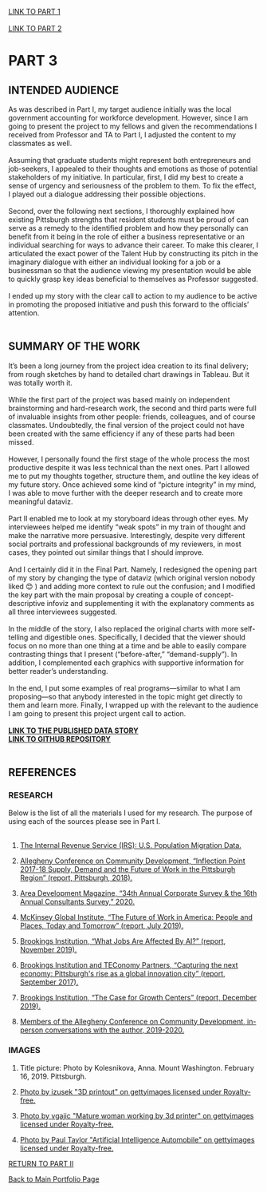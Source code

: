 
[LINK TO PART 1](/FinalProjectPart_I_AnnaKolesnikova.md)
<br/>
<br/>
[LINK TO PART 2](/FinalProjectPart_II_AnnaKolesnikova.md)
# PART 3
## INTENDED AUDIENCE
As was described in Part I, my target audience initially was the local government accounting for workforce development. However, since I am going to present the project to my fellows and given the recommendations I received from Professor and TA to Part I, I adjusted the content to my classmates as well.
<br/>
<br/>
Assuming that graduate students might represent both entrepreneurs and job-seekers, I appealed to their thoughts and emotions as those of potential stakeholders of my initiative. In particular, first, I did my best to create a sense of urgency and seriousness of the problem to them. To fix the effect, I played out a dialogue addressing their possible objections.
<br/>
<br/>
Second, over the following next sections, I thoroughly explained how existing Pittsburgh strengths that resident students must be proud of can serve as a remedy to the identified problem and how they personally can benefit from it being in the role of either a business representative or an individual searching for ways to advance their career. To make this clearer, I articulated the exact power of the Talent Hub by constructing its pitch in the imaginary dialogue with either an individual looking for a job or a businessman so that the audience viewing my presentation would be able to quickly grasp key ideas beneficial to themselves as Professor suggested.
<br/>
<br/>
I ended up my story with the clear call to action to my audience to be active in promoting the proposed initiative and push this forward to the officials’ attention.
<br/>
<br/>
## SUMMARY OF THE WORK
It’s been a long journey from the project idea creation to its final delivery; from rough sketches by hand to detailed chart drawings in Tableau. But it was totally worth it.
<br/>
<br/>
While the first part of the project was based mainly on independent brainstorming and hard-research work, the second and third parts were full of invaluable insights from other people: friends, colleagues, and of course classmates. Undoubtedly, the final version of the project could not have been created with the same efficiency if any of these parts had been missed.
<br/>
<br/>
However, I personally found the first stage of the whole process the most productive despite it was less technical than the next ones. Part I allowed me to put my thoughts together, structure them, and outline the key ideas of my future story. Once achieved some kind of “picture integrity” in my mind, I was able to move further with the deeper research and to create more meaningful dataviz.
<br/>
<br/>
Part II enabled me to look at my storyboard ideas through other eyes. My interviewees helped me identify “weak spots” in my train of thought and make the narrative more persuasive. Interestingly, despite very different social portraits and professional backgrounds of my reviewers, in most cases, they pointed out similar things that I should improve.
<br/>
<br/>
And I certainly did it in the Final Part. Namely, I redesigned the opening part of my story by changing the type of dataviz (which original version nobody liked 😊 ) and adding more context to rule out the confusion; and I modified the key part with the main proposal by creating a couple of concept-descriptive infoviz and supplementing it with the explanatory comments as all three interviewees suggested.
<br/>
<br/>
In the middle of the story, I also replaced the original charts with more self-telling and digestible ones. Specifically, I decided that the viewer should focus on no more than one thing at a time and be able to easily compare contrasting things that I present (“before-after,”  “demand-supply”). In addition, I complemented each graphics with supportive information for better reader’s understanding.
<br/>
<br/>
In the end, I put some examples of real programs—similar to what I am proposing—so that anybody interested in the topic might get directly to them and learn more. Finally, I wrapped up with the relevant to the audience I am going to present this project urgent call to action.
<br/>
<br/>
[**LINK TO THE PUBLISHED DATA STORY**](https://arcg.is/0aPCqL0)
<br/>
[**LINK TO GITHUB REPOSITORY**](https://arcg.is/0aPCqL0)
<br/>
<br/>
## REFERENCES
### RESEARCH
Below is the list of all the materials I used for my research. The purpose of using each of the sources please see in Part I.
<br/>
<br/>
1. [The Internal Revenue Service (IRS): U.S. Population Migration Data.](https://www.irs.gov/statistics/soi-tax-stats-migration-data)
<a/>

2. [Allegheny Conference on Community Development, “Inflection Point 2017-18 Supply, Demand and the Future of Work in the Pittsburgh Region” (report, Pittsburgh, 2018).
](https://www.alleghenyconference.org/wp-content/uploads/2016/08/InflectionPoint.pdf)
<a/>

3. [Area Development Magazine, “34th Annual Corporate Survey & the 16th Annual Consultants Survey,” 2020.](https://www.areadevelopment.com/Corporate-Consultants-Survey-Results/Q1-2020/34th-annual-corporate-survey-16th-annual-consultants-survey.shtml)
<a/>

4. [McKinsey Global Institute, “The Future of Work in America: People and Places, Today and Tomorrow” (report, July 2019).](https://www.mckinsey.com/~/media/McKinsey/Industries/Public%20and%20Social%20Sector/Our%20Insights/Future%20of%20Organizations/The%20future%20of%20work%20in%20America%20People%20and%20places%20today%20and%20tomorrow/The-Future-of-Work-in-America-Full-Report.pdf)
<a/>

5. [Brookings Institution, “What Jobs Are Affected By AI?” (report, November 2019).](https://www.brookings.edu/wp-content/uploads/2019/11/2019.11.20_BrookingsMetro_What-jobs-are-affected-by-AI_Report_Muro-Whiton-Maxim.pdf)
<a/>

6. [Brookings Institution and TEConomy Partners, “Capturing the next economy: Pittsburgh's rise as a global innovation city” (report, September 2017).](https://www.brookings.edu/wp-content/uploads/2017/09/pittsburgh_full.pdf)
<a/>

7. [Brookings Institution, “The Case for Growth Centers” (report, December 2019).](https://www.brookings.edu/wp-content/uploads/2019/12/Full-Report-Growth-Centers_PDF_BrookingsMetro-BassCenter-ITIF.pdf)
<a/>

8. [Members of the Allegheny Conference on Community Development, in-person conversations with the author, 2019-2020.](https://www.alleghenyconference.org/)
<a/>


### IMAGES
1. Title picture: Photo by Kolesnikova, Anna. Mount Washington. February 16, 2019. Pittsburgh.
<a/>

2. [Photo by izusek "3D printout" on gettyimages licensed under Royalty-free.](https://www.gettyimages.com/detail/photo/printout-royalty-free-image/534423775)
<a/>

3. [Photo by vgajic "Mature woman working by 3d printer" on gettyimages licensed under Royalty-free.](https://www.gettyimages.com/detail/photo/mature-woman-working-by-3d-printer-royalty-free-image/503895750)
<a/>

4. [Photo by Paul Taylor "Artificial Intelligence Automobile" on gettyimages licensed under Royalty-free.](https://www.gettyimages.com/detail/photo/artificial-intelligence-automobile-royalty-free-image/1128738858)
<a/>


[RETURN TO PART II](/FinalProjectPart_II_AnnaKolesnikova.md)

[Back to Main Portfolio Page](/README.md)
